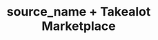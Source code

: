 ---
title: "source_name + Takealot Marketplace"
seoTitle: "source_name Takealot Integration"
seoDescription: "Integrate source_name and Takealot, and you'll be able to streamline your workflow, simplify the ordering process and save time - and money. Find out more about how a source_name Takealot Integration can help your business."
lead: "Let Stock2Shop send product inventory updates from source_name to the Takealot Marketplace. And if you are doing exclusively lead time orders, you can automate the raising of Takealot orders directly into your ERP. Here’s how we can help you streamline your workflow."
type: "source-marketplace"
source: "source_name"
marketplace: "takealot"
image: "/images/sap-shopify.png"
imageAlt: takealot logo
tags: []
aliases:
    - /integrations/
---